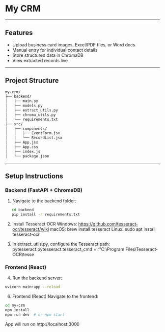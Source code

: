 # My CRM 

---
## Features

- Upload business card images, Excel/PDF files, or Word docs
- Manual entry for individual contact details
- Store structured data in ChromaDB
- View extracted records live
---
## Project Structure

```bash
my-crm/
├── backend/
│   ├── main.py
│   ├── models.py
│   ├── extract_utils.py
│   ├── chroma_utils.py
│   └── requirements.txt
├── src/
│   ├── components/
│   │   ├── EventForm.jsx
│   │   └── RecordList.jsx
│   ├── App.jsx
│   ├── App.css
│   ├── index.js
│   └── package.json
```
---

## Setup Instructions

### Backend (FastAPI + ChromaDB)

1. Navigate to the backend folder:
```bash
   cd backend
   pip install -r requirements.txt
```

2. Install Tesseract OCR
Windows: https://github.com/tesseract-ocr/tesseract/wiki
macOS: brew install tesseract
Linux: sudo apt install tesseract-ocr

3. In extract_utils.py, configure the Tesseract path:
pytesseract.pytesseract.tesseract_cmd = r"C:\Program Files\Tesseract-OCR\tesse

### Frontend (React)

4. Run the backend server:
```bash
uvicorn main:app --reload
```
6. Frontend (React)
Navigate to the frontend:
```bash
cd my-crm
npm install
npm run dev  # or npm start
```
App will run on http://localhost:3000

